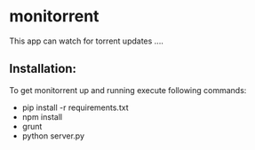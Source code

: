 # monitorrent

This app can watch for torrent updates ....

## Installation:
To get monitorrent up and running execute following commands:

 * pip install -r requirements.txt
 * npm install
 * grunt
 * python server.py
